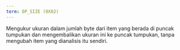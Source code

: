 ```yaml
---
term: OP_SIZE (0X82)
---
```


Mengukur ukuran dalam jumlah byte dari item yang berada di puncak tumpukan dan mengembalikan ukuran ini ke puncak tumpukan, tanpa mengubah item yang dianalisis itu sendiri.